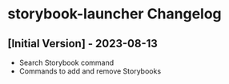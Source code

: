 # storybook-launcher Changelog

## [Initial Version] - 2023-08-13

- Search Storybook command
- Commands to add and remove Storybooks
